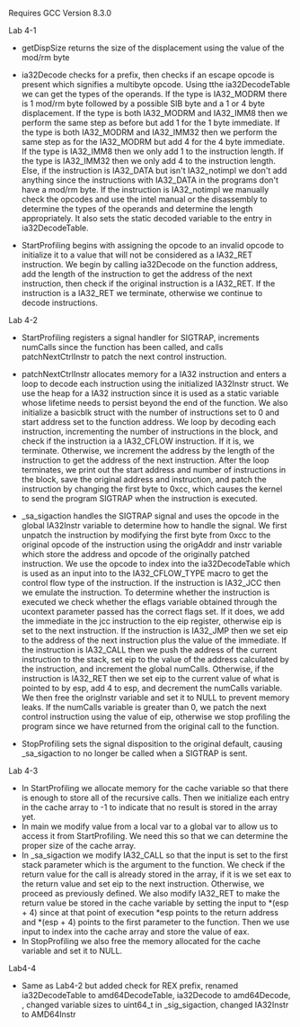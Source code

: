 Requires GCC Version 8.3.0

Lab 4-1
- getDispSize returns the size of the displacement using the value of the mod/rm byte

- ia32Decode checks for a prefix, then checks if an escape opcode is present which signifies a multibyte opcode. Using tthe ia32DecodeTable we can get the types of the operands. If the type is IA32_MODRM there is 1 mod/rm byte followed by a possible SIB byte and a 1 or 4 byte displacement. If the type is both IA32_MODRM and IA32_IMM8 then we perform the same step as before but add 1 for the 1 byte immediate. If the type is both IA32_MODRM and IA32_IMM32 then we perform the same step as for the IA32_MODRM but add 4 for the 4 byte immediate. If the type is IA32_IMM8 then we only add 1 to the instruction length. If the type is IA32_IMM32 then we only add 4 to the instruction length. Else, if the instruction is IA32_DATA but isn't IA32_notimpl we don't add anything since the instructions with IA32_DATA in the programs don't have a mod/rm byte. If the instruction is IA32_notimpl we manually check the opcodes and use the intel manual or the disassembly to determine the types of the operands and determine the length appropriately. It also sets the static decoded variable to the entry in ia32DecodeTable.

- StartProfiling begins with assigning the opcode to an invalid opcode to initialize it to a value that will not be considered as a IA32_RET instruction. We begin by calling ia32Decode on the function address, add the length of the instruction to get the address of the next instruction, then check if the original instruction is a IA32_RET. If the instruction is a IA32_RET we terminate, otherwise we continue to decode instructions.

Lab 4-2
- StartProfiling registers a signal handler for SIGTRAP, increments numCalls since the function has been called, and calls patchNextCtrlInstr to patch the next control instruction.

- patchNextCtrlInstr allocates memory for a IA32 instruction and enters a loop to decode each instruction using the initialized IA32Instr struct. We use the heap for a IA32 instruction since it is used as a static variable whose lifetime needs to persist beyond the end of the function. We also initialize a basicblk struct with the number of instructions set to 0 and start address set to the function address. We loop by decoding each instruction, incrementing the number of instructions in the block, and check if the instruction ia a IA32_CFLOW instruction. If it is, we terminate. Otherwise, we increment the address by the length of the instruction to get the address of the next instruction. After the loop terminates, we print out the start address and number of instructions in the block, save the original address and instruction, and patch the instruction by changing the first byte to 0xcc, which causes the kernel to send the program SIGTRAP when the instruction is executed.

- _sa_sigaction handles the SIGTRAP signal and uses the opcode in the global IA32Instr variable to determine how to handle the signal. We first unpatch the instruction by modifying the first byte from 0xcc to the original opcode of the instruction using the origAddr and instr variable which store the address and opcode of the originally patched instruction. We use the opcode to index into the ia32DecodeTable which is used as an input into to the IA32_CFLOW_TYPE macro to get the control flow type of the instruction. If the instruction is IA32_JCC then we emulate the instruction. To determine whether the instruction is executed we check whether the eflags variable obtained through the ucontext parameter passed has the correct flags set. If it does, we add the immediate in the jcc instruction to the eip register, otherwise eip is set to the next instruction. If the instruction is IA32_JMP then we set eip to the address of the next instruction plus the value of the immediate. If the instruction is IA32_CALL then we push the address of the current instruction to the stack, set eip to the value of the address calculated by the instruction, and increment the global numCalls. Otherwise, if the instruction is IA32_RET then we set eip to the current value of what is pointed to by esp, add 4 to esp, and decrement the numCalls variable. We then free the origInstr variable and set it to NULL to prevent memory leaks. If the numCalls variable is greater than 0, we patch the next control instruction using the value of eip, otherwise we stop profiling the program since we have returned from the original call to the function.
- StopProfiling sets the signal disposition to the original default, causing _sa_sigaction to no longer be called when a SIGTRAP is sent.

Lab 4-3
- In StartProfiling we allocate memory for the cache variable so that there is enough to store all of the recursive calls. Then we initialize each entry in the cache array to -1 to indicate that no result is stored in the array yet.
- In main we modify value from a local var to a global var to allow us to access it from StartProfiling. We need this so that we can determine the proper size of the cache array.
- In _sa_sigaction we modify IA32_CALL so that the input is set to the first stack parameter which is the argument to the function. We check if the return value for the call is already stored in the array, if it is we set eax to the return value and set eip to the next instruction. Otherwise, we proceed as previously defined. We also modify IA32_RET to make the return value be stored in the cache variable by setting the input to *(esp + 4) since at that point of execution *esp points to the return address and *(esp + 4) points to the first parameter to the function. Then we use input to index into the cache array and store the value of eax.
- In StopProfiling we also free the memory allocated for the cache variable and set it to NULL.

Lab4-4
- Same as Lab4-2 but added check for REX prefix, renamed ia32DecodeTable to amd64DecodeTable, ia32Decode to amd64Decode, , changed variable sizes to uint64_t in _sig_sigaction, changed IA32Instr to AMD64Instr
